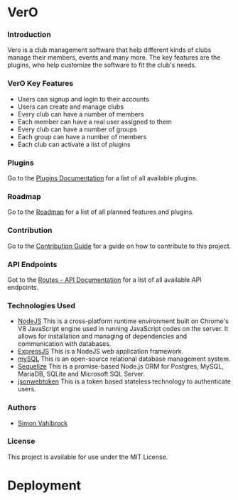 # VerO

### Introduction

Vero is a club management software that help different kinds of clubs manage their members, events and many more. The
key features are the plugins, who help customize the software to fit the club's needs.

### VerO Key Features

* Users can signup and login to their accounts
* Users can create and manage clubs
* Every club can have a number of members
* Each member can have a real user assigned to them
* Every club can have a number of groups
* Each group can have a number of members
* Each club can activate a list of plugins

### Plugins

Go to the [Plugins Documentation](./src/docs/plugins.md) for a list of all available plugins.

### Roadmap

Go to the [Roadmap](./src/docs/roadmap.md) for a list of all planned features and plugins.

### Contribution

Go to the [Contribution Guide](./src/docs/contribute.md) for a guide on how to contribute to this project.

### API Endpoints

Got to the [Routes - API Documentation](./src/docs/apiRoutes.md) for a list of all available API endpoints.

### Technologies Used

* [NodeJS](https://nodejs.org/) This is a cross-platform runtime environment built on Chrome's V8 JavaScript engine used
  in running JavaScript codes on the server. It allows for installation and managing of dependencies and communication
  with databases.
* [ExpressJS](https://www.expresjs.org/) This is a NodeJS web application framework.
* [mySQL](https://www.mysql.com/) This is an open-source relational database management system.
* [Sequelize](https://sequelize.org/) This is a promise-based Node.js ORM for Postgres, MySQL, MariaDB, SQLite and
  Microsoft SQL Server.
* [jsonwebtoken](https://www.npmjs.com/package/jsonwebtoken) This is a token based stateless technology to authenticate
  users.

### Authors

* [Simon Vahlbrock](https://github.com/simon-va)

### License

This project is available for use under the MIT License.



# Deployment


